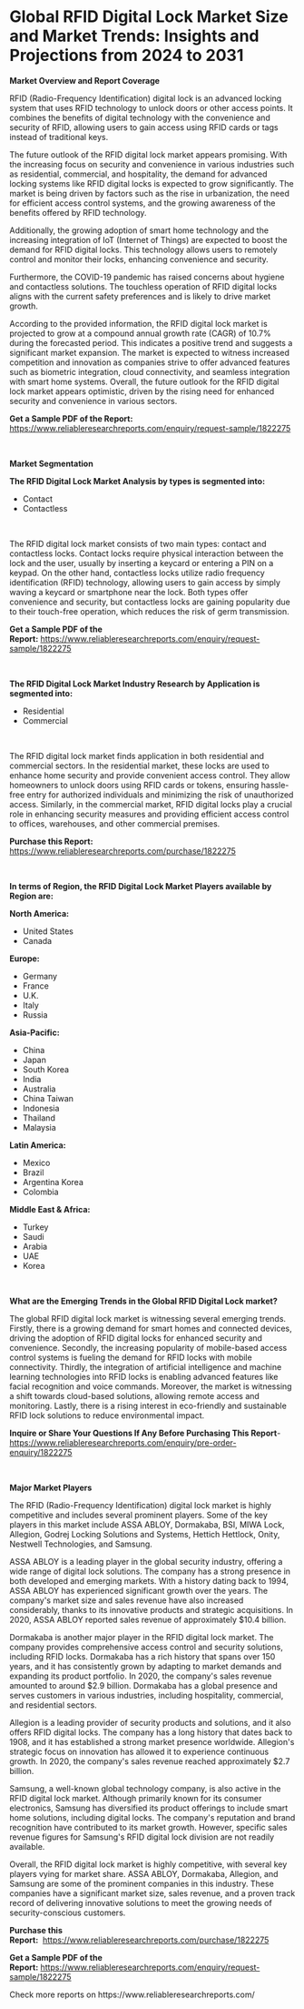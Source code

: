 <p><h1>Global RFID Digital Lock Market Size and Market Trends: Insights and Projections from 2024 to 2031</h1></p><p><strong>Market Overview and Report Coverage</strong></p>
<p><p>RFID (Radio-Frequency Identification) digital lock is an advanced locking system that uses RFID technology to unlock doors or other access points. It combines the benefits of digital technology with the convenience and security of RFID, allowing users to gain access using RFID cards or tags instead of traditional keys.</p><p>The future outlook of the RFID digital lock market appears promising. With the increasing focus on security and convenience in various industries such as residential, commercial, and hospitality, the demand for advanced locking systems like RFID digital locks is expected to grow significantly. The market is being driven by factors such as the rise in urbanization, the need for efficient access control systems, and the growing awareness of the benefits offered by RFID technology.</p><p>Additionally, the growing adoption of smart home technology and the increasing integration of IoT (Internet of Things) are expected to boost the demand for RFID digital locks. This technology allows users to remotely control and monitor their locks, enhancing convenience and security.</p><p>Furthermore, the COVID-19 pandemic has raised concerns about hygiene and contactless solutions. The touchless operation of RFID digital locks aligns with the current safety preferences and is likely to drive market growth.</p><p>According to the provided information, the RFID digital lock market is projected to grow at a compound annual growth rate (CAGR) of 10.7% during the forecasted period. This indicates a positive trend and suggests a significant market expansion. The market is expected to witness increased competition and innovation as companies strive to offer advanced features such as biometric integration, cloud connectivity, and seamless integration with smart home systems. Overall, the future outlook for the RFID digital lock market appears optimistic, driven by the rising need for enhanced security and convenience in various sectors.</p></p>
<p><strong>Get a Sample PDF of the Report:</strong> <a href="https://www.reliableresearchreports.com/enquiry/request-sample/1822275">https://www.reliableresearchreports.com/enquiry/request-sample/1822275</a></p>
<p>&nbsp;</p>
<p><strong>Market Segmentation</strong></p>
<p><strong>The RFID Digital Lock Market Analysis by types is segmented into:</strong></p>
<p><ul><li>Contact</li><li>Contactless</li></ul></p>
<p>&nbsp;</p>
<p><p>The RFID digital lock market consists of two main types: contact and contactless locks. Contact locks require physical interaction between the lock and the user, usually by inserting a keycard or entering a PIN on a keypad. On the other hand, contactless locks utilize radio frequency identification (RFID) technology, allowing users to gain access by simply waving a keycard or smartphone near the lock. Both types offer convenience and security, but contactless locks are gaining popularity due to their touch-free operation, which reduces the risk of germ transmission.</p></p>
<p><strong>Get a Sample PDF of the Report:</strong>&nbsp;<a href="https://www.reliableresearchreports.com/enquiry/request-sample/1822275">https://www.reliableresearchreports.com/enquiry/request-sample/1822275</a></p>
<p>&nbsp;</p>
<p><strong>The RFID Digital Lock Market Industry Research by Application is segmented into:</strong></p>
<p><ul><li>Residential</li><li>Commercial</li></ul></p>
<p>&nbsp;</p>
<p><p>The RFID digital lock market finds application in both residential and commercial sectors. In the residential market, these locks are used to enhance home security and provide convenient access control. They allow homeowners to unlock doors using RFID cards or tokens, ensuring hassle-free entry for authorized individuals and minimizing the risk of unauthorized access. Similarly, in the commercial market, RFID digital locks play a crucial role in enhancing security measures and providing efficient access control to offices, warehouses, and other commercial premises.</p></p>
<p><strong>Purchase this Report:</strong>&nbsp; <a href="https://www.reliableresearchreports.com/purchase/1822275">https://www.reliableresearchreports.com/purchase/1822275</a></p>
<p>&nbsp;</p>
<p><strong>In terms of Region, the RFID Digital Lock Market Players available by Region are:</strong></p>
<p>
    <p> <strong> North America: </strong>
        <ul>
            <li>United States</li>
            <li>Canada</li>
        </ul>
        </p> 
    <p> <strong> Europe: </strong>
        <ul>
            <li>Germany</li>
            <li>France</li>
            <li>U.K.</li>
            <li>Italy</li>
            <li>Russia</li>
        </ul>
        </p> 
    <p> <strong> Asia-Pacific: </strong>
        <ul>
            <li>China</li>
            <li>Japan</li>
            <li>South Korea</li>
            <li>India</li>
            <li>Australia</li>
            <li>China Taiwan</li>
            <li>Indonesia</li>
            <li>Thailand</li>
            <li>Malaysia</li>
        </ul>
        </p> 
    <p> <strong> Latin America: </strong>
        <ul>
            <li>Mexico</li>
            <li>Brazil</li>
            <li>Argentina Korea</li>
            <li>Colombia</li>
        </ul>
        </p> 
    <p> <strong> Middle East & Africa: </strong>
        <ul>
            <li>Turkey</li>
            <li>Saudi</li>
            <li>Arabia</li>
            <li>UAE</li>
            <li>Korea</li>
        </ul>
    </p>
    </p>
<p>&nbsp;</p>
<p><strong>What are the Emerging Trends in the Global RFID Digital Lock market?</strong></p>
<p><p>The global RFID digital lock market is witnessing several emerging trends. Firstly, there is a growing demand for smart homes and connected devices, driving the adoption of RFID digital locks for enhanced security and convenience. Secondly, the increasing popularity of mobile-based access control systems is fueling the demand for RFID locks with mobile connectivity. Thirdly, the integration of artificial intelligence and machine learning technologies into RFID locks is enabling advanced features like facial recognition and voice commands. Moreover, the market is witnessing a shift towards cloud-based solutions, allowing remote access and monitoring. Lastly, there is a rising interest in eco-friendly and sustainable RFID lock solutions to reduce environmental impact.</p></p>
<p><strong>Inquire or Share Your Questions If Any Before Purchasing This Report</strong>- <a href="https://www.reliableresearchreports.com/enquiry/pre-order-enquiry/1822275">https://www.reliableresearchreports.com/enquiry/pre-order-enquiry/1822275</a></p>
<p>&nbsp;</p>
<p><strong>Major Market Players</strong></p>
<p><p>The RFID (Radio-Frequency Identification) digital lock market is highly competitive and includes several prominent players. Some of the key players in this market include ASSA ABLOY, Dormakaba, BSI, MIWA Lock, Allegion, Godrej Locking Solutions and Systems, Hettich Hettlock, Onity, Nestwell Technologies, and Samsung.</p><p>ASSA ABLOY is a leading player in the global security industry, offering a wide range of digital lock solutions. The company has a strong presence in both developed and emerging markets. With a history dating back to 1994, ASSA ABLOY has experienced significant growth over the years. The company's market size and sales revenue have also increased considerably, thanks to its innovative products and strategic acquisitions. In 2020, ASSA ABLOY reported sales revenue of approximately $10.4 billion.</p><p>Dormakaba is another major player in the RFID digital lock market. The company provides comprehensive access control and security solutions, including RFID locks. Dormakaba has a rich history that spans over 150 years, and it has consistently grown by adapting to market demands and expanding its product portfolio. In 2020, the company's sales revenue amounted to around $2.9 billion. Dormakaba has a global presence and serves customers in various industries, including hospitality, commercial, and residential sectors.</p><p>Allegion is a leading provider of security products and solutions, and it also offers RFID digital locks. The company has a long history that dates back to 1908, and it has established a strong market presence worldwide. Allegion's strategic focus on innovation has allowed it to experience continuous growth. In 2020, the company's sales revenue reached approximately $2.7 billion.</p><p>Samsung, a well-known global technology company, is also active in the RFID digital lock market. Although primarily known for its consumer electronics, Samsung has diversified its product offerings to include smart home solutions, including digital locks. The company's reputation and brand recognition have contributed to its market growth. However, specific sales revenue figures for Samsung's RFID digital lock division are not readily available.</p><p>Overall, the RFID digital lock market is highly competitive, with several key players vying for market share. ASSA ABLOY, Dormakaba, Allegion, and Samsung are some of the prominent companies in this industry. These companies have a significant market size, sales revenue, and a proven track record of delivering innovative solutions to meet the growing needs of security-conscious customers.</p></p>
<p><strong>Purchase this Report:</strong>&nbsp;&nbsp;<a href="https://www.reliableresearchreports.com/purchase/1822275">https://www.reliableresearchreports.com/purchase/1822275</a></p>
<p></p>
<p><strong>Get a Sample PDF of the Report:</strong>&nbsp;<a href="https://www.reliableresearchreports.com/enquiry/request-sample/1822275">https://www.reliableresearchreports.com/enquiry/request-sample/1822275</a></p>
<p>Check more reports on https://www.reliableresearchreports.com/</p>
